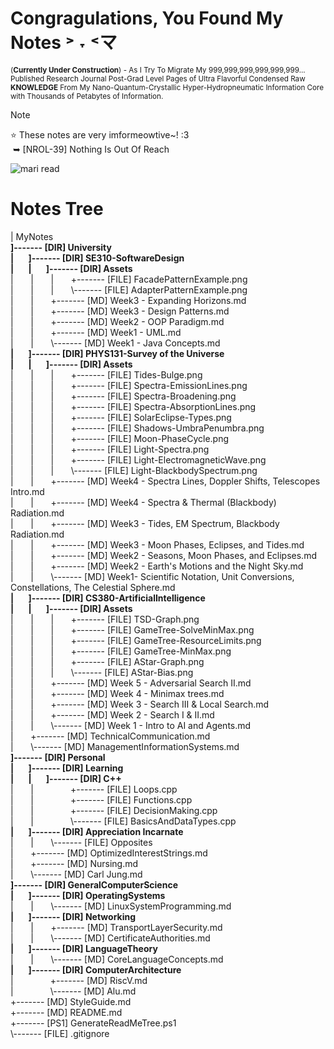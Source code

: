 # Congragulations, You Found My Notes ˃ ˕ ˂マ
<sup>(**Currently Under Construction**) - As I Try To Migrate My 999,999,999,999,999,999...
Published Research Journal Post-Grad Level Pages of Ultra Flavorful Condensed Raw **KNOWLEDGE** From My Nano-Quantum-Crystallic Hyper-Hydropneumatic Information Core with Thousands of Petabytes of Information.<sup>

> [!NOTE]
> ⭐ These notes are very imformeowtive~! :3<br>
> &nbsp;➥ [NROL-39] Nothing Is Out Of Reach 

![mari read](https://github.com/user-attachments/assets/438e5c2c-222d-4195-9181-5066a0d1e8e1)

# Notes Tree
<!-- BEGIN DIRECTORY TREE -->
<!-- Generated on 2025-10-20 10:13:58 -->
|   MyNotes<br>
**]------- [DIR] University**<br>
**|&nbsp;&nbsp;&nbsp;&nbsp;&nbsp;&nbsp;&nbsp;]------- [DIR] SE310-SoftwareDesign**<br>
**|&nbsp;&nbsp;&nbsp;&nbsp;&nbsp;&nbsp;&nbsp;|&nbsp;&nbsp;&nbsp;&nbsp;&nbsp;&nbsp;&nbsp;]------- [DIR] Assets**<br>
|&nbsp;&nbsp;&nbsp;&nbsp;&nbsp;&nbsp;&nbsp;|&nbsp;&nbsp;&nbsp;&nbsp;&nbsp;&nbsp;&nbsp;|&nbsp;&nbsp;&nbsp;&nbsp;&nbsp;&nbsp;&nbsp;+------- [FILE] FacadePatternExample.png<br>
|&nbsp;&nbsp;&nbsp;&nbsp;&nbsp;&nbsp;&nbsp;|&nbsp;&nbsp;&nbsp;&nbsp;&nbsp;&nbsp;&nbsp;|&nbsp;&nbsp;&nbsp;&nbsp;&nbsp;&nbsp;&nbsp;\\------- [FILE] AdapterPatternExample.png<br>
|&nbsp;&nbsp;&nbsp;&nbsp;&nbsp;&nbsp;&nbsp;|&nbsp;&nbsp;&nbsp;&nbsp;&nbsp;&nbsp;&nbsp;+------- [MD] Week3 - Expanding Horizons.md<br>
|&nbsp;&nbsp;&nbsp;&nbsp;&nbsp;&nbsp;&nbsp;|&nbsp;&nbsp;&nbsp;&nbsp;&nbsp;&nbsp;&nbsp;+------- [MD] Week3 - Design Patterns.md<br>
|&nbsp;&nbsp;&nbsp;&nbsp;&nbsp;&nbsp;&nbsp;|&nbsp;&nbsp;&nbsp;&nbsp;&nbsp;&nbsp;&nbsp;+------- [MD] Week2 - OOP Paradigm.md<br>
|&nbsp;&nbsp;&nbsp;&nbsp;&nbsp;&nbsp;&nbsp;|&nbsp;&nbsp;&nbsp;&nbsp;&nbsp;&nbsp;&nbsp;+------- [MD] Week1 - UML.md<br>
|&nbsp;&nbsp;&nbsp;&nbsp;&nbsp;&nbsp;&nbsp;|&nbsp;&nbsp;&nbsp;&nbsp;&nbsp;&nbsp;&nbsp;\\------- [MD] Week1 - Java Concepts.md<br>
**|&nbsp;&nbsp;&nbsp;&nbsp;&nbsp;&nbsp;&nbsp;]------- [DIR] PHYS131-Survey of the Universe**<br>
**|&nbsp;&nbsp;&nbsp;&nbsp;&nbsp;&nbsp;&nbsp;|&nbsp;&nbsp;&nbsp;&nbsp;&nbsp;&nbsp;&nbsp;]------- [DIR] Assets**<br>
|&nbsp;&nbsp;&nbsp;&nbsp;&nbsp;&nbsp;&nbsp;|&nbsp;&nbsp;&nbsp;&nbsp;&nbsp;&nbsp;&nbsp;|&nbsp;&nbsp;&nbsp;&nbsp;&nbsp;&nbsp;&nbsp;+------- [FILE] Tides-Bulge.png<br>
|&nbsp;&nbsp;&nbsp;&nbsp;&nbsp;&nbsp;&nbsp;|&nbsp;&nbsp;&nbsp;&nbsp;&nbsp;&nbsp;&nbsp;|&nbsp;&nbsp;&nbsp;&nbsp;&nbsp;&nbsp;&nbsp;+------- [FILE] Spectra-EmissionLines.png<br>
|&nbsp;&nbsp;&nbsp;&nbsp;&nbsp;&nbsp;&nbsp;|&nbsp;&nbsp;&nbsp;&nbsp;&nbsp;&nbsp;&nbsp;|&nbsp;&nbsp;&nbsp;&nbsp;&nbsp;&nbsp;&nbsp;+------- [FILE] Spectra-Broadening.png<br>
|&nbsp;&nbsp;&nbsp;&nbsp;&nbsp;&nbsp;&nbsp;|&nbsp;&nbsp;&nbsp;&nbsp;&nbsp;&nbsp;&nbsp;|&nbsp;&nbsp;&nbsp;&nbsp;&nbsp;&nbsp;&nbsp;+------- [FILE] Spectra-AbsorptionLines.png<br>
|&nbsp;&nbsp;&nbsp;&nbsp;&nbsp;&nbsp;&nbsp;|&nbsp;&nbsp;&nbsp;&nbsp;&nbsp;&nbsp;&nbsp;|&nbsp;&nbsp;&nbsp;&nbsp;&nbsp;&nbsp;&nbsp;+------- [FILE] SolarEclipse-Types.png<br>
|&nbsp;&nbsp;&nbsp;&nbsp;&nbsp;&nbsp;&nbsp;|&nbsp;&nbsp;&nbsp;&nbsp;&nbsp;&nbsp;&nbsp;|&nbsp;&nbsp;&nbsp;&nbsp;&nbsp;&nbsp;&nbsp;+------- [FILE] Shadows-UmbraPenumbra.png<br>
|&nbsp;&nbsp;&nbsp;&nbsp;&nbsp;&nbsp;&nbsp;|&nbsp;&nbsp;&nbsp;&nbsp;&nbsp;&nbsp;&nbsp;|&nbsp;&nbsp;&nbsp;&nbsp;&nbsp;&nbsp;&nbsp;+------- [FILE] Moon-PhaseCycle.png<br>
|&nbsp;&nbsp;&nbsp;&nbsp;&nbsp;&nbsp;&nbsp;|&nbsp;&nbsp;&nbsp;&nbsp;&nbsp;&nbsp;&nbsp;|&nbsp;&nbsp;&nbsp;&nbsp;&nbsp;&nbsp;&nbsp;+------- [FILE] Light-Spectra.png<br>
|&nbsp;&nbsp;&nbsp;&nbsp;&nbsp;&nbsp;&nbsp;|&nbsp;&nbsp;&nbsp;&nbsp;&nbsp;&nbsp;&nbsp;|&nbsp;&nbsp;&nbsp;&nbsp;&nbsp;&nbsp;&nbsp;+------- [FILE] Light-ElectromagneticWave.png<br>
|&nbsp;&nbsp;&nbsp;&nbsp;&nbsp;&nbsp;&nbsp;|&nbsp;&nbsp;&nbsp;&nbsp;&nbsp;&nbsp;&nbsp;|&nbsp;&nbsp;&nbsp;&nbsp;&nbsp;&nbsp;&nbsp;\\------- [FILE] Light-BlackbodySpectrum.png<br>
|&nbsp;&nbsp;&nbsp;&nbsp;&nbsp;&nbsp;&nbsp;|&nbsp;&nbsp;&nbsp;&nbsp;&nbsp;&nbsp;&nbsp;+------- [MD] Week4 - Spectra Lines, Doppler Shifts, Telescopes Intro.md<br>
|&nbsp;&nbsp;&nbsp;&nbsp;&nbsp;&nbsp;&nbsp;|&nbsp;&nbsp;&nbsp;&nbsp;&nbsp;&nbsp;&nbsp;+------- [MD] Week4 - Spectra & Thermal (Blackbody) Radiation.md<br>
|&nbsp;&nbsp;&nbsp;&nbsp;&nbsp;&nbsp;&nbsp;|&nbsp;&nbsp;&nbsp;&nbsp;&nbsp;&nbsp;&nbsp;+------- [MD] Week3 - Tides, EM Spectrum, Blackbody Radiation.md<br>
|&nbsp;&nbsp;&nbsp;&nbsp;&nbsp;&nbsp;&nbsp;|&nbsp;&nbsp;&nbsp;&nbsp;&nbsp;&nbsp;&nbsp;+------- [MD] Week3 - Moon Phases, Eclipses, and Tides.md<br>
|&nbsp;&nbsp;&nbsp;&nbsp;&nbsp;&nbsp;&nbsp;|&nbsp;&nbsp;&nbsp;&nbsp;&nbsp;&nbsp;&nbsp;+------- [MD] Week2 - Seasons, Moon Phases, and Eclipses.md<br>
|&nbsp;&nbsp;&nbsp;&nbsp;&nbsp;&nbsp;&nbsp;|&nbsp;&nbsp;&nbsp;&nbsp;&nbsp;&nbsp;&nbsp;+------- [MD] Week2 - Earth's Motions and the Night Sky.md<br>
|&nbsp;&nbsp;&nbsp;&nbsp;&nbsp;&nbsp;&nbsp;|&nbsp;&nbsp;&nbsp;&nbsp;&nbsp;&nbsp;&nbsp;\\------- [MD] Week1- Scientific Notation, Unit Conversions, Constellations, The Celestial Sphere.md<br>
**|&nbsp;&nbsp;&nbsp;&nbsp;&nbsp;&nbsp;&nbsp;]------- [DIR] CS380-ArtificialIntelligence**<br>
**|&nbsp;&nbsp;&nbsp;&nbsp;&nbsp;&nbsp;&nbsp;|&nbsp;&nbsp;&nbsp;&nbsp;&nbsp;&nbsp;&nbsp;]------- [DIR] Assets**<br>
|&nbsp;&nbsp;&nbsp;&nbsp;&nbsp;&nbsp;&nbsp;|&nbsp;&nbsp;&nbsp;&nbsp;&nbsp;&nbsp;&nbsp;|&nbsp;&nbsp;&nbsp;&nbsp;&nbsp;&nbsp;&nbsp;+------- [FILE] TSD-Graph.png<br>
|&nbsp;&nbsp;&nbsp;&nbsp;&nbsp;&nbsp;&nbsp;|&nbsp;&nbsp;&nbsp;&nbsp;&nbsp;&nbsp;&nbsp;|&nbsp;&nbsp;&nbsp;&nbsp;&nbsp;&nbsp;&nbsp;+------- [FILE] GameTree-SolveMinMax.png<br>
|&nbsp;&nbsp;&nbsp;&nbsp;&nbsp;&nbsp;&nbsp;|&nbsp;&nbsp;&nbsp;&nbsp;&nbsp;&nbsp;&nbsp;|&nbsp;&nbsp;&nbsp;&nbsp;&nbsp;&nbsp;&nbsp;+------- [FILE] GameTree-ResourceLimits.png<br>
|&nbsp;&nbsp;&nbsp;&nbsp;&nbsp;&nbsp;&nbsp;|&nbsp;&nbsp;&nbsp;&nbsp;&nbsp;&nbsp;&nbsp;|&nbsp;&nbsp;&nbsp;&nbsp;&nbsp;&nbsp;&nbsp;+------- [FILE] GameTree-MinMax.png<br>
|&nbsp;&nbsp;&nbsp;&nbsp;&nbsp;&nbsp;&nbsp;|&nbsp;&nbsp;&nbsp;&nbsp;&nbsp;&nbsp;&nbsp;|&nbsp;&nbsp;&nbsp;&nbsp;&nbsp;&nbsp;&nbsp;+------- [FILE] AStar-Graph.png<br>
|&nbsp;&nbsp;&nbsp;&nbsp;&nbsp;&nbsp;&nbsp;|&nbsp;&nbsp;&nbsp;&nbsp;&nbsp;&nbsp;&nbsp;|&nbsp;&nbsp;&nbsp;&nbsp;&nbsp;&nbsp;&nbsp;\\------- [FILE] AStar-Bias.png<br>
|&nbsp;&nbsp;&nbsp;&nbsp;&nbsp;&nbsp;&nbsp;|&nbsp;&nbsp;&nbsp;&nbsp;&nbsp;&nbsp;&nbsp;+------- [MD] Week 5 - Adversarial Search II.md<br>
|&nbsp;&nbsp;&nbsp;&nbsp;&nbsp;&nbsp;&nbsp;|&nbsp;&nbsp;&nbsp;&nbsp;&nbsp;&nbsp;&nbsp;+------- [MD] Week 4 - Minimax trees.md<br>
|&nbsp;&nbsp;&nbsp;&nbsp;&nbsp;&nbsp;&nbsp;|&nbsp;&nbsp;&nbsp;&nbsp;&nbsp;&nbsp;&nbsp;+------- [MD] Week 3 - Search III & Local Search.md<br>
|&nbsp;&nbsp;&nbsp;&nbsp;&nbsp;&nbsp;&nbsp;|&nbsp;&nbsp;&nbsp;&nbsp;&nbsp;&nbsp;&nbsp;+------- [MD] Week 2 - Search I & II.md<br>
|&nbsp;&nbsp;&nbsp;&nbsp;&nbsp;&nbsp;&nbsp;|&nbsp;&nbsp;&nbsp;&nbsp;&nbsp;&nbsp;&nbsp;\\------- [MD] Week 1 - Intro to AI and Agents.md<br>
|&nbsp;&nbsp;&nbsp;&nbsp;&nbsp;&nbsp;&nbsp;+------- [MD] TechnicalCommunication.md<br>
|&nbsp;&nbsp;&nbsp;&nbsp;&nbsp;&nbsp;&nbsp;\\------- [MD] ManagementInformationSystems.md<br>
**]------- [DIR] Personal**<br>
**|&nbsp;&nbsp;&nbsp;&nbsp;&nbsp;&nbsp;&nbsp;]------- [DIR] Learning**<br>
**|&nbsp;&nbsp;&nbsp;&nbsp;&nbsp;&nbsp;&nbsp;|&nbsp;&nbsp;&nbsp;&nbsp;&nbsp;&nbsp;&nbsp;]------- [DIR] C++**<br>
|&nbsp;&nbsp;&nbsp;&nbsp;&nbsp;&nbsp;&nbsp;|&nbsp;&nbsp;&nbsp;&nbsp;&nbsp;&nbsp;&nbsp;&nbsp;&nbsp;&nbsp;&nbsp;&nbsp;&nbsp;&nbsp;&nbsp;+------- [FILE] Loops.cpp<br>
|&nbsp;&nbsp;&nbsp;&nbsp;&nbsp;&nbsp;&nbsp;|&nbsp;&nbsp;&nbsp;&nbsp;&nbsp;&nbsp;&nbsp;&nbsp;&nbsp;&nbsp;&nbsp;&nbsp;&nbsp;&nbsp;&nbsp;+------- [FILE] Functions.cpp<br>
|&nbsp;&nbsp;&nbsp;&nbsp;&nbsp;&nbsp;&nbsp;|&nbsp;&nbsp;&nbsp;&nbsp;&nbsp;&nbsp;&nbsp;&nbsp;&nbsp;&nbsp;&nbsp;&nbsp;&nbsp;&nbsp;&nbsp;+------- [FILE] DecisionMaking.cpp<br>
|&nbsp;&nbsp;&nbsp;&nbsp;&nbsp;&nbsp;&nbsp;|&nbsp;&nbsp;&nbsp;&nbsp;&nbsp;&nbsp;&nbsp;&nbsp;&nbsp;&nbsp;&nbsp;&nbsp;&nbsp;&nbsp;&nbsp;\\------- [FILE] BasicsAndDataTypes.cpp<br>
**|&nbsp;&nbsp;&nbsp;&nbsp;&nbsp;&nbsp;&nbsp;]------- [DIR] Appreciation Incarnate**<br>
|&nbsp;&nbsp;&nbsp;&nbsp;&nbsp;&nbsp;&nbsp;|&nbsp;&nbsp;&nbsp;&nbsp;&nbsp;&nbsp;&nbsp;\\------- [FILE] Opposites<br>
|&nbsp;&nbsp;&nbsp;&nbsp;&nbsp;&nbsp;&nbsp;+------- [MD] OptimizedInterestStrings.md<br>
|&nbsp;&nbsp;&nbsp;&nbsp;&nbsp;&nbsp;&nbsp;+------- [MD] Nursing.md<br>
|&nbsp;&nbsp;&nbsp;&nbsp;&nbsp;&nbsp;&nbsp;\\------- [MD] Carl Jung.md<br>
**]------- [DIR] GeneralComputerScience**<br>
**|&nbsp;&nbsp;&nbsp;&nbsp;&nbsp;&nbsp;&nbsp;]------- [DIR] OperatingSystems**<br>
|&nbsp;&nbsp;&nbsp;&nbsp;&nbsp;&nbsp;&nbsp;|&nbsp;&nbsp;&nbsp;&nbsp;&nbsp;&nbsp;&nbsp;\\------- [MD] LinuxSystemProgramming.md<br>
**|&nbsp;&nbsp;&nbsp;&nbsp;&nbsp;&nbsp;&nbsp;]------- [DIR] Networking**<br>
|&nbsp;&nbsp;&nbsp;&nbsp;&nbsp;&nbsp;&nbsp;|&nbsp;&nbsp;&nbsp;&nbsp;&nbsp;&nbsp;&nbsp;+------- [MD] TransportLayerSecurity.md<br>
|&nbsp;&nbsp;&nbsp;&nbsp;&nbsp;&nbsp;&nbsp;|&nbsp;&nbsp;&nbsp;&nbsp;&nbsp;&nbsp;&nbsp;\\------- [MD] CertificateAuthorities.md<br>
**|&nbsp;&nbsp;&nbsp;&nbsp;&nbsp;&nbsp;&nbsp;]------- [DIR] LanguageTheory**<br>
|&nbsp;&nbsp;&nbsp;&nbsp;&nbsp;&nbsp;&nbsp;|&nbsp;&nbsp;&nbsp;&nbsp;&nbsp;&nbsp;&nbsp;\\------- [MD] CoreLanguageConcepts.md<br>
**|&nbsp;&nbsp;&nbsp;&nbsp;&nbsp;&nbsp;&nbsp;]------- [DIR] ComputerArchitecture**<br>
|&nbsp;&nbsp;&nbsp;&nbsp;&nbsp;&nbsp;&nbsp;&nbsp;&nbsp;&nbsp;&nbsp;&nbsp;&nbsp;&nbsp;&nbsp;+------- [MD] RiscV.md<br>
|&nbsp;&nbsp;&nbsp;&nbsp;&nbsp;&nbsp;&nbsp;&nbsp;&nbsp;&nbsp;&nbsp;&nbsp;&nbsp;&nbsp;&nbsp;\\------- [MD] Alu.md<br>
+------- [MD] StyleGuide.md<br>
+------- [MD] README.md<br>
+------- [PS1] GenerateReadMeTree.ps1<br>
\\------- [FILE] .gitignore
<!-- END DIRECTORY TREE -->
